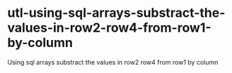 # utl-using-sql-arrays-substract-the-values-in-row2-row4-from-row1-by-column
Using sql arrays substract the values in row2 row4 from row1 by column
